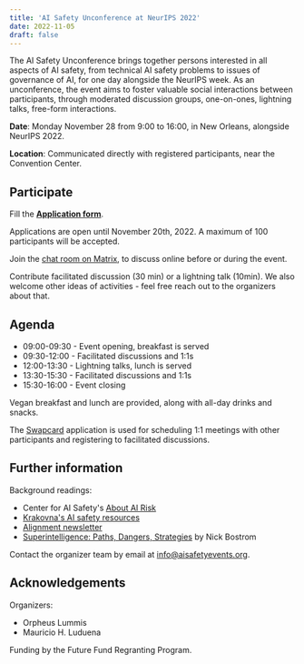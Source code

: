 ```yaml
---
title: 'AI Safety Unconference at NeurIPS 2022'
date: 2022-11-05
draft: false
---
```


The AI Safety Unconference brings together persons interested in all aspects of AI safety, from technical AI safety problems to issues of governance of AI, for one day alongside the NeurIPS week. As an unconference, the event aims to foster valuable social interactions between participants, through moderated discussion groups, one-on-ones, lightning talks, free-form interactions.

**Date**: Monday November 28 from 9:00 to 16:00, in New Orleans, alongside NeurIPS 2022.

**Location**: Communicated directly with registered participants, near the Convention Center.


## Participate

Fill the **[Application form](https://airtable.com/shr5uLL4tkTuHKOQh)**.

Applications are open until November 20th, 2022. A maximum of 100 participants will be accepted.

Join the [chat room on Matrix](https://matrix.to/#/!kTsOmBGiyQWKmETKhS:one.ems.host?via=one.ems.host), to discuss online before or during the event.

Contribute facilitated discussion (30 min) or a lightning talk (10min). We also welcome other ideas of activities - feel free reach out to the organizers about that.


## Agenda

- 09:00-09:30 - Event opening, breakfast is served
- 09:30-12:00 - Facilitated discussions and 1:1s
- 12:00-13:30 - Lightning talks, lunch is served
- 13:30-15:30 - Facilitated discussions and 1:1s
- 15:30-16:00 - Event closing

Vegan breakfast and lunch are provided, along with all-day drinks and snacks.

The [Swapcard](https://www.swapcard.com/app/swapcard) application is used for scheduling 1:1 meetings with other participants and registering to facilitated discussions.



## Further information

Background readings:
- Center for AI Safety's [About AI Risk](https://safe.ai/about-ai-risk)
- [Krakovna's AI safety resources](https://vkrakovna.wordpress.com/ai-safety-resources)
- [Alignment newsletter](https://rohinshah.com/alignment-newsletter/)
- [Superintelligence: Paths, Dangers, Strategies](https://en.wikipedia.org/wiki/Superintelligence:_Paths,_Dangers,_Strategies) by Nick Bostrom

Contact the organizer team by email at [info@aisafetyevents.org](mailto:info@aisafetyevents.org).


## Acknowledgements 

Organizers:

- Orpheus Lummis
- Mauricio H. Luduena

Funding by the Future Fund Regranting Program.
